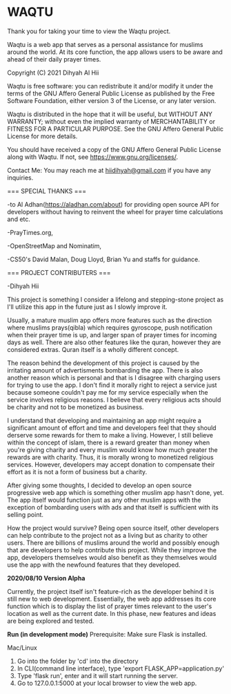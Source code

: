 # WAQTU

Thank you for taking your time to view the Waqtu project.

Waqtu is a web app that serves as a personal assistance 
for muslims around the world. At its core function, the app 
allows users to be aware and ahead of their daily prayer times.

Copyright (C) 2021 Dihyah Al Hii

Waqtu is free software: you can redistribute it and/or modify
it under the terms of the GNU Affero General Public License as published by
the Free Software Foundation, either version 3 of the License, or
any later version.

Waqtu is distributed in the hope that it will be useful,
but WITHOUT ANY WARRANTY; without even the implied warranty of
MERCHANTABILITY or FITNESS FOR A PARTICULAR PURPOSE.  See the
GNU Affero General Public License for more details.

You should have received a copy of the GNU Affero General Public License
along with Waqtu.  If not, see <https://www.gnu.org/licenses/>.

Contact Me:
You may reach me at hiidihyah@gmail.com if you have any inquiries.


=== SPECIAL THANKS ===

-to Al Adhan(https://aladhan.com/about) for providing open source API for developers without having to reinvent the wheel for prayer time calculations and etc.

-PrayTimes.org, 

-OpenStreetMap and Nominatim, 

-CS50's David Malan, Doug Lloyd, Brian Yu and staffs for guidance.

=== PROJECT CONTRIBUTERS ===

-Dihyah Hii

This project is something I consider a lifelong and stepping-stone project 
as I'll utilize this app in the future just as I slowly improve it.

Usually, a mature muslim app offers more features such as 
the direction where muslims prays(qibla) which requires 
gyroscope, push notification when their prayer time is up, 
and larger span of prayer times for incoming days as well. 
There are also other features like the quran, however they 
are considered extras. Quran itself is a wholly different 
concept.

The reason behind the development of this project is caused 
by the irritating amount of advertisments bombarding the app. 
There is also another reason which is personal and that is I 
disagree with charging users for trying to use the app. I don't 
find it morally right to reject a service just because someone 
couldn't pay me for my service especially when the service involves 
religious reasons. I believe that every religious acts should be 
charity and not to be monetized as business. 

I understand that developing and maintaining an app might require 
a significant amount of effort and time and developers feel that 
they should derserve some rewards for them to make a living. 
However, I still believe within the concept of islam, there is a 
reward greater than money when you're giving charity and every 
muslim would know how much greater the rewards are with charity.
Thus, it is morally wrong to monetized religious services.
However, developers may accept donation to compensate their effort as 
it is not a form of business but a charity.

After giving some thoughts, I decided to develop an open source 
progressive web app which is something other muslim app hasn't 
done, yet. The app itself would function just as any other muslim 
apps with the exception of bombarding users with ads and that itself 
is sufficient with its selling point. 

How the project would survive? Being open source itself, other 
developers can help contribute to the project not as a living 
but as charity to other users. There are billions of muslims 
around the world and possibly enough that are developers to help 
contribute this project. While they improve the app, developers 
themselves would also benefit as they themselves would use the 
app with the newfound features that they developed.


**2020/08/10 Version Alpha**

Currently, the project itself isn't feature-rich as the 
developer behind it is still new to web development.
Essentially, the web app addresses its core function 
which is to display the list of prayer times relevant 
to the user's location as well as the current date. 
In this phase, new features and ideas are being explored 
and tested.

**Run (in development mode)**
Prerequisite: Make sure Flask is installed.

Mac/Linux
1. Go into the folder by 'cd' into the directory
2. In CLI(command line interface), type 'export FLASK_APP=application.py'
3. Type 'flask run', enter and it will start running the server.
4. Go to 127.0.0.1:5000 at your local browser to view the web app.
